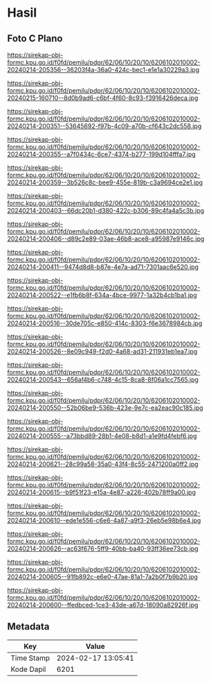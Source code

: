 # Hasil

## Foto C Plano

https://sirekap-obj-formc.kpu.go.id/f0fd/pemilu/pdpr/62/06/10/20/10/6206102010002-20240214-205356--36203f4a-36a0-424c-bec1-e1e1a30229a3.jpg

https://sirekap-obj-formc.kpu.go.id/f0fd/pemilu/pdpr/62/06/10/20/10/6206102010002-20240215-160710--8d0b9ad6-c6bf-4f60-8c93-f3916426deca.jpg

https://sirekap-obj-formc.kpu.go.id/f0fd/pemilu/pdpr/62/06/10/20/10/6206102010002-20240214-200351--53645692-f97b-4c09-a70b-cf643c2dc558.jpg

https://sirekap-obj-formc.kpu.go.id/f0fd/pemilu/pdpr/62/06/10/20/10/6206102010002-20240214-200355--a7f0434c-6ce7-4374-b277-199d104fffa7.jpg

https://sirekap-obj-formc.kpu.go.id/f0fd/pemilu/pdpr/62/06/10/20/10/6206102010002-20240214-200359--3b526c8c-bee9-455e-819b-c3a9694ce2e1.jpg

https://sirekap-obj-formc.kpu.go.id/f0fd/pemilu/pdpr/62/06/10/20/10/6206102010002-20240214-200403--66dc20b1-d380-422c-b306-89c4fa4a5c3b.jpg

https://sirekap-obj-formc.kpu.go.id/f0fd/pemilu/pdpr/62/06/10/20/10/6206102010002-20240214-200406--d89c2e89-03ae-46b8-ace8-a95987e9146c.jpg

https://sirekap-obj-formc.kpu.go.id/f0fd/pemilu/pdpr/62/06/10/20/10/6206102010002-20240214-200411--9474d8d8-b87e-4e7a-ad71-7301aac6e520.jpg

https://sirekap-obj-formc.kpu.go.id/f0fd/pemilu/pdpr/62/06/10/20/10/6206102010002-20240214-200522--e1fb6b8f-634a-4bce-9977-1a32b4cb1ba1.jpg

https://sirekap-obj-formc.kpu.go.id/f0fd/pemilu/pdpr/62/06/10/20/10/6206102010002-20240214-200516--30de705c-e850-414c-8303-f6e3678984cb.jpg

https://sirekap-obj-formc.kpu.go.id/f0fd/pemilu/pdpr/62/06/10/20/10/6206102010002-20240214-200526--8e09c949-f2d0-4a68-ad31-211931eb1ea7.jpg

https://sirekap-obj-formc.kpu.go.id/f0fd/pemilu/pdpr/62/06/10/20/10/6206102010002-20240214-200543--656af4b6-c748-4c15-8ca8-8f06a1cc7565.jpg

https://sirekap-obj-formc.kpu.go.id/f0fd/pemilu/pdpr/62/06/10/20/10/6206102010002-20240214-200550--52b06be9-536b-423e-9e7c-ea2eac90c185.jpg

https://sirekap-obj-formc.kpu.go.id/f0fd/pemilu/pdpr/62/06/10/20/10/6206102010002-20240214-200555--a73bbd89-28b1-4e08-b8d1-a1e9fd4febf6.jpg

https://sirekap-obj-formc.kpu.go.id/f0fd/pemilu/pdpr/62/06/10/20/10/6206102010002-20240214-200621--28c99a58-35a0-43f4-8c55-2471200a0ff2.jpg

https://sirekap-obj-formc.kpu.go.id/f0fd/pemilu/pdpr/62/06/10/20/10/6206102010002-20240214-200615--b9f51f23-e15a-4e87-a226-402b78ff9a00.jpg

https://sirekap-obj-formc.kpu.go.id/f0fd/pemilu/pdpr/62/06/10/20/10/6206102010002-20240214-200610--ede1e556-c6e6-4a87-a9f3-26eb5e98b6e4.jpg

https://sirekap-obj-formc.kpu.go.id/f0fd/pemilu/pdpr/62/06/10/20/10/6206102010002-20240214-200626--ac63f676-5ff9-40bb-ba40-93ff36ee73cb.jpg

https://sirekap-obj-formc.kpu.go.id/f0fd/pemilu/pdpr/62/06/10/20/10/6206102010002-20240214-200605--91fb892c-e6e0-47ae-81a1-7a2b0f7b9b20.jpg

https://sirekap-obj-formc.kpu.go.id/f0fd/pemilu/pdpr/62/06/10/20/10/6206102010002-20240214-200600--ffedbced-1ce3-43de-a67d-18090a82926f.jpg


## Metadata

| Key        | Value               |
| ---------- | ------------------- |
| Time Stamp | 2024-02-17 13:05:41 |
| Kode Dapil | 6201                |



